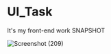 # UI_Task
It's my front-end work
SNAPSHOT

![Screenshot (209)](https://github.com/dev-vishalmaurya/UI_Task/assets/133156375/0f06553c-fefe-4a30-9b44-b4b2782b8188)
